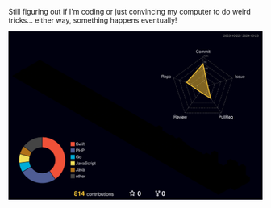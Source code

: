 Still figuring out if I'm coding or just convincing my computer to do weird tricks... either way, something happens eventually!

![](./profile-3d-contrib/profile-night-rainbow.svg)
<!--
## Hi there 👋

**far1h/far1h** is a ✨ _special_ ✨ repository because its `README.md` (this file) appears on your GitHub profile.

Here are some ideas to get you started:

- 🔭 I’m currently working on ...
- 🌱 I’m currently learning ...
- 👯 I’m looking to collaborate on ...
- 🤔 I’m looking for help with ...
- 💬 Ask me about ...
- 📫 How to reach me: ...
- 😄 Pronouns: ...
- ⚡ Fun fact: ...
-->
